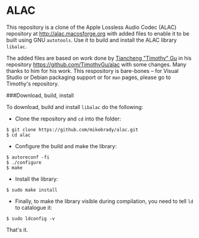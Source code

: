 ALAC
====

This repository is a clone of the Apple Lossless Audio Codec (ALAC) repository at http://alac.macosforge.org with added files to enable it to be built using GNU `autotools`. Use it to build and install the ALAC library `libalac`.

The added files are based on work done by [Tiancheng "Timothy" Gu](https://github.com/TimothyGu)  in his repository https://github.com/TimothyGu/alac with some changes. Many thanks to him for his work. This respository is bare-bones – for Visual Studio or Debian packaging support or for `man` pages, please go to Timothy's repository.

###Download, build, install

To download, build and install `libalac` do the following:

* Clone the repository and `cd` into the folder:
```
$ git clone https://github.com/mikebrady/alac.git
$ cd alac
```
* Configure the build and make the library:
```
$ autoreconf -fi
$ ./configure
$ make
```
* Install the library:
```
$ sudo make install
```
* Finally, to make the library visible during compilation, you need to tell `ld` to catalogue it:
```
$ sudo ldconfig -v
```
That's it. 
